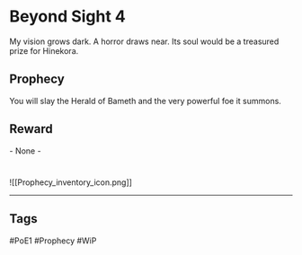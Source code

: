 # Beyond Sight 4
My vision grows dark. A horror draws near. Its soul would be a treasured prize for Hinekora.
## Prophecy
You will slay the Herald of Bameth and the very powerful foe it summons.
## Reward
\- None -

#
![[Prophecy_inventory_icon.png]]

---
## Tags
#PoE1 
#Prophecy
#WiP 